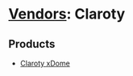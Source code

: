 # [Vendors](README.md): Claroty

## Products

- [Claroty xDome](../products/8cdfb3fc-8700-4012-bf3d-7dfc147d291b.md)
